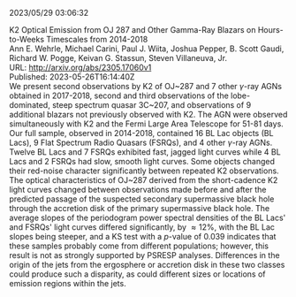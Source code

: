 2023/05/29 03:06:32  

K2 Optical Emission from OJ 287 and Other Gamma-Ray Blazars on
  Hours-to-Weeks Timescales from 2014-2018  
Ann E. Wehrle, Michael Carini, Paul J. Wiita, Joshua Pepper, B. Scott Gaudi, Richard W. Pogge, Keivan G. Stassun, Steven Villaneuva, Jr.  
URL: http://arxiv.org/abs/2305.17060v1  
Published: 2023-05-26T16:14:40Z  
  We present second observations by K2 of OJ~287 and 7 other $\gamma$-ray AGNs obtained in 2017-2018, second and third observations of the lobe-dominated, steep spectrum quasar 3C~207, and observations of 9 additional blazars not previously observed with K2. The AGN were observed simultaneously with K2 and the Fermi Large Area Telescope for 51-81 days. Our full sample, observed in 2014-2018, contained 16 BL Lac objects (BL Lacs), 9 Flat Spectrum Radio Quasars (FSRQs), and 4 other $\gamma$-ray AGNs. Twelve BL Lacs and 7 FSRQs exhibited fast, jagged light curves while 4 BL Lacs and 2 FSRQs had slow, smooth light curves. Some objects changed their red-noise character significantly between repeated K2 observations. The optical characteristics of OJ~287 derived from the short-cadence K2 light curves changed between observations made before and after the predicted passage of the suspected secondary supermassive black hole through the accretion disk of the primary supermassive black hole. The average slopes of the periodogram power spectral densities of the BL Lacs' and FSRQs' light curves differed significantly, by $\approx 12$\%, with the BL Lac slopes being steeper, and a KS test with a $p$-value of 0.039 indicates that these samples probably come from different populations; however, this result is not as strongly supported by PSRESP analyses. Differences in the origin of the jets from the ergosphere or accretion disk in these two classes could produce such a disparity, as could different sizes or locations of emission regions within the jets.   

